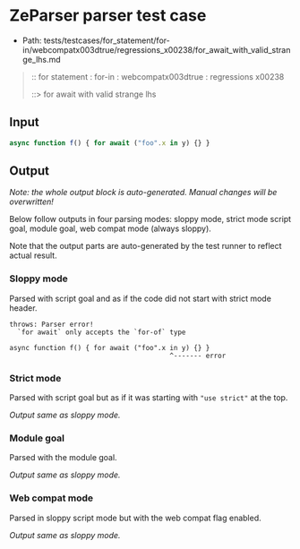# ZeParser parser test case

- Path: tests/testcases/for_statement/for-in/webcompatx003dtrue/regressions_x00238/for_await_with_valid_strange_lhs.md

> :: for statement : for-in : webcompatx003dtrue : regressions x00238
>
> ::> for await with valid strange lhs

## Input

`````js
async function f() { for await ("foo".x in y) {} }
`````

## Output

_Note: the whole output block is auto-generated. Manual changes will be overwritten!_

Below follow outputs in four parsing modes: sloppy mode, strict mode script goal, module goal, web compat mode (always sloppy).

Note that the output parts are auto-generated by the test runner to reflect actual result.

### Sloppy mode

Parsed with script goal and as if the code did not start with strict mode header.

`````
throws: Parser error!
  `for await` only accepts the `for-of` type

async function f() { for await ("foo".x in y) {} }
                                        ^------- error
`````

### Strict mode

Parsed with script goal but as if it was starting with `"use strict"` at the top.

_Output same as sloppy mode._

### Module goal

Parsed with the module goal.

_Output same as sloppy mode._

### Web compat mode

Parsed in sloppy script mode but with the web compat flag enabled.

_Output same as sloppy mode._
